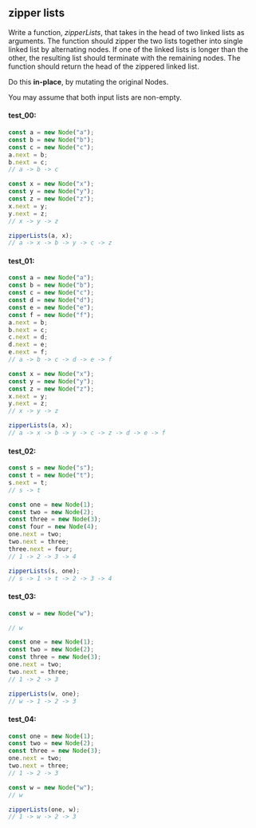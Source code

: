 ## zipper lists

Write a function, _zipperLists_, that takes in the head of two linked lists as arguments. The
function should zipper the two lists together into single linked list by alternating nodes. If one
of the linked lists is longer than the other, the resulting list should terminate with the remaining
nodes. The function should return the head of the zippered linked list.

Do this **in-place**, by mutating the original Nodes.

You may assume that both input lists are non-empty.

#### test_00:

```js
const a = new Node("a");
const b = new Node("b");
const c = new Node("c");
a.next = b;
b.next = c;
// a -> b -> c

const x = new Node("x");
const y = new Node("y");
const z = new Node("z");
x.next = y;
y.next = z;
// x -> y -> z

zipperLists(a, x);
// a -> x -> b -> y -> c -> z
```

#### test_01:

```js
const a = new Node("a");
const b = new Node("b");
const c = new Node("c");
const d = new Node("d");
const e = new Node("e");
const f = new Node("f");
a.next = b;
b.next = c;
c.next = d;
d.next = e;
e.next = f;
// a -> b -> c -> d -> e -> f

const x = new Node("x");
const y = new Node("y");
const z = new Node("z");
x.next = y;
y.next = z;
// x -> y -> z

zipperLists(a, x);
// a -> x -> b -> y -> c -> z -> d -> e -> f
```

#### test_02:

```js
const s = new Node("s");
const t = new Node("t");
s.next = t;
// s -> t

const one = new Node(1);
const two = new Node(2);
const three = new Node(3);
const four = new Node(4);
one.next = two;
two.next = three;
three.next = four;
// 1 -> 2 -> 3 -> 4

zipperLists(s, one);
// s -> 1 -> t -> 2 -> 3 -> 4
```


#### test_03:

```js
const w = new Node("w");

// w

const one = new Node(1);
const two = new Node(2);
const three = new Node(3);
one.next = two;
two.next = three;
// 1 -> 2 -> 3 

zipperLists(w, one);
// w -> 1 -> 2 -> 3
```

#### test_04:

```js
const one = new Node(1);
const two = new Node(2);
const three = new Node(3);
one.next = two;
two.next = three;
// 1 -> 2 -> 3 

const w = new Node("w");
// w

zipperLists(one, w);
// 1 -> w -> 2 -> 3
```
